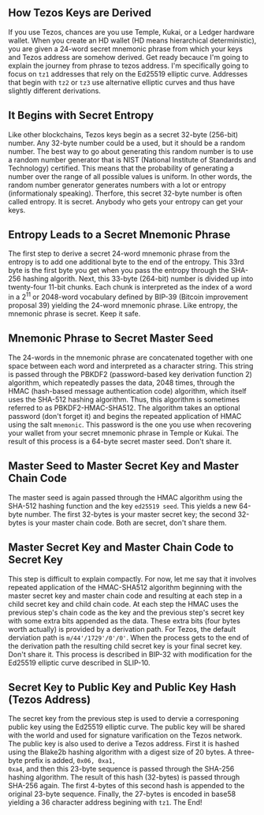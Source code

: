 ## How Tezos Keys are Derived

If you use Tezos, chances are you use Temple, Kukai, or a Ledger hardware wallet. When you create an HD wallet (HD means hierarchical deterministic), you are given a 24-word secret mnemonic phrase from which your keys and Tezos address are somehow derived. Get ready becauce I'm going to explain the journey from phrase to tezos address. I'm specifically going to focus on <code>tz1</code> addresses that rely on the Ed25519 elliptic curve. Addresses that begin with <code>tz2</code> or <code>tz3</code> use alternative elliptic curves and thus have slightly different derivations. 

## It Begins with Secret Entropy

Like other blockchains, Tezos keys begin as a secret 32-byte (256-bit) number. Any 32-byte number could be a used, but it should be a random number. The best way to go about generating this random number is to use a random number generator that is NIST (National Institute of Standards and Technology) certified. This means that the probability of generating a number over the range of all possible values is uniform. In other words, the random number generator generates numbers with a lot or entropy (informationaly speaking). Therfore, this secret 32-byte number is often called entropy. It is secret. Anybody who gets your entropy can get your keys.

## Entropy Leads to a Secret Mnemonic Phrase

The first step to derive a secret 24-word mnemonic phrase from the entropy is to add one additional byte to the end of the entropy. This 33rd byte is the first byte you get when you pass the entropy through the SHA-256 hashing algorith. Next, this 33-byte (264-bit) number is divided up into twenty-four 11-bit chunks. Each chunk is interpreted as the index of a word in a 2<sup>11</sup> or 2048-word vocabulary defined by BIP-39 (Bitcoin improvement proposal 39) yielding the 24-word mnemonic phrase.  Like entropy, the mnemonic phrase is secret. Keep it safe.

## Mnemonic Phrase to Secret Master Seed

The 24-words in the mnemonic phrase are concatenated together with one space between each word and interpreted as a character string. This string is passed through the PBKDF2 (password-based key derivation function 2) algorithm, which repeatedly passes the data, 2048 times, through the HMAC (hash-based message authentication code) algorithm, which itself uses the SHA-512 hashing algorithm. Thus, this algorithm is sometimes referred to as PBKDF2-HMAC-SHA512. The algorithm takes an optional password (don't forget it) and begins the repeated application of HMAC using the salt <code>mnemonic</code>. This password is the one you use when recovering your wallet from your secret mnemonic phrase in Temple or Kukai. The result of this process is a 64-byte secret master seed. Don't share it.

## Master Seed to Master Secret Key and Master Chain Code

The master seed is again passed through the HMAC algorithm using the SHA-512 hashing function and the key <code>ed25519 seed</code>. This yields a new 64-byte number. The first 32-bytes is your master secret key; the second 32-bytes is your master chain code. Both are secret, don't share them.

## Master Secret Key and Master Chain Code to Secret Key

This step is difficult to explain compactly. For now, let me say that it involves repeated application of the HMAC-SHA512 algorithm beginning with the master secret key and master chain code and resulting at each step in a child secret key and child chain code. At each step the HMAC uses the previous step's chain code as the key and the previous step's secret key with some extra bits appended as the data. These extra bits (four bytes worth actually) is provided by a derivation path. For Tezos, the default derviation path is <code>m/44'/1729'/0'/0'</code>. When the process gets to the end of the derivation path the resulting child secret key is your final secret key. Don't share it. This process is described in BIP-32 with modification for the Ed25519 elliptic curve described in SLIP-10. 

## Secret Key to Public Key and Public Key Hash (Tezos Address)

The secret key from the previous step is used to dervie a corresponing public key using the Ed25519 elliptic curve. The public key will be shared with the world and used for signature varification on the Tezos network. The public key is also used to derive a Tezos address. First it is hashed using the Blake2b hashing algorithm with a digest size of 20 bytes. A three-byte prefix is added, <code>0x06, 0xa1, 0xa4</code>, and then this 23-byte sequence is passed through the SHA-256 hashing algorithm. The result of this hash (32-bytes) is passed through SHA-256 again. The first 4-bytes of this second hash is appended to the original 23-byte sequence. Finally, the 27-bytes is encoded in base58 yielding a 36 character address begining with <code>tz1</code>. The End!

